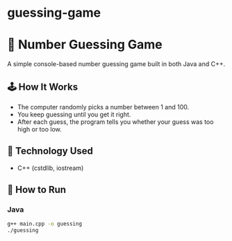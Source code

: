 # guessing-game

# 🎯 Number Guessing Game

A simple console-based number guessing game built in both Java and C++.

## 🕹️ How It Works
- The computer randomly picks a number between 1 and 100.
- You keep guessing until you get it right.
- After each guess, the program tells you whether your guess was too high or too low.

## 🔧 Technology Used
- C++ (cstdlib, iostream)

## 🚀 How to Run

### Java
```bash
g++ main.cpp -o guessing
./guessing
